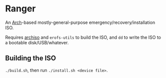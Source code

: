 # Ranger

An [Arch](https://archlinux.org)-based mostly-general-purpose emergency/recovery/installation ISO.

Requires [archiso](https://github.com/archlinux/archiso) and `erofs-utils` to build the ISO, and `dd` to write the ISO to a bootable disk/USB/whatever.

## Building the ISO

`./build.sh`, then run `./install.sh <device file>`.